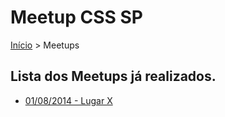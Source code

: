 Meetup CSS SP
======

[Início](/) > Meetups

## Lista dos Meetups já realizados.

* [01/08/2014 - Lugar X](/meetups/2014-08-01.md)
